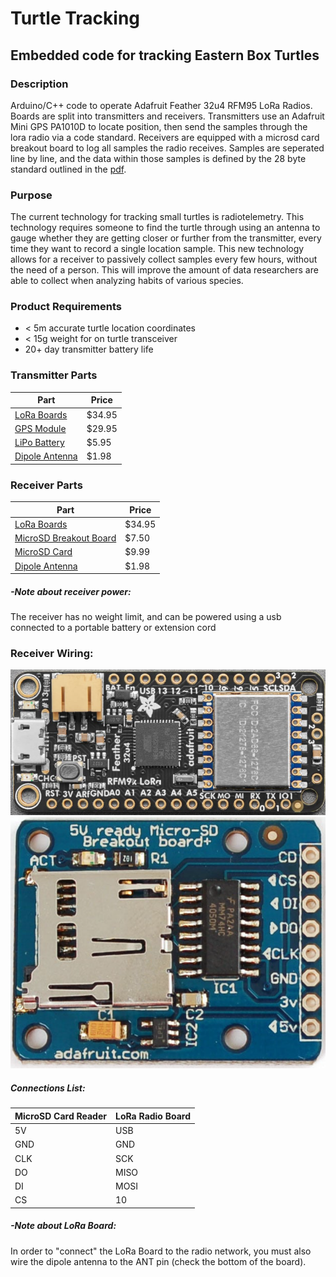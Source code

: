 # Turtle Tracking

## Embedded code for tracking Eastern Box Turtles

### Description

Arduino/C++ code to operate Adafruit Feather 32u4 RFM95 LoRa Radios. Boards are split into transmitters and receivers. Transmitters use an Adafruit Mini GPS PA1010D to locate position, then send the samples through the lora radio via a code standard. Receivers are equipped with a microsd card breakout board to log all samples the radio receives. Samples are seperated line by line, and the data within those samples is defined by the 28 byte standard outlined in the [pdf](Formatting.pdf).

### Purpose

The current technology for tracking small turtles is radiotelemetry. This technology requires someone to find the turtle through using an antenna to gauge whether they are getting closer or further from the transmitter, every time they want to record a single location sample. This new technology allows for a receiver to passively collect samples every few hours, without the need of a person. This will improve the amount of data researchers are able to collect when analyzing habits of various species.

### Product Requirements

* < 5m accurate turtle location coordinates
* < 15g weight for on turtle transceiver
* 20+ day transmitter battery life

### Transmitter Parts

| Part                                                                                  | Price  |
|---------------------------------------------------------------------------------------|--------|
| [LoRa Boards](https://www.adafruit.com/product/3078)                                  | $34.95 |
| [GPS Module](https://www.adafruit.com/product/4415)                                   | $29.95 |
| [LiPo Battery](https://www.adafruit.com/product/1317)                                 | $5.95  |
| [Dipole Antenna](https://www.digikey.com/en/products/detail/molex/1052620001/3918562?utm_adgroup=&utm_source=google&utm_medium=cpc&utm_campaign=PMax%20Shopping_Product_Medium%20ROAS%20Categories&utm_term=&utm_content=&utm_id=go_cmp-20223376311_adg-_ad-__dev-c_ext-_prd-3918562_sig-Cj0KCQjwr9m3BhDHARIsANut04YSBzpRy-2hhjNc40IiKBV0zNAmXBEovrMPh5oY-zLfD7GnWOpAwz8aAkT_EALw_wcB&gad_source=1&gclid=Cj0KCQjwr9m3BhDHARIsANut04YSBzpRy-2hhjNc40IiKBV0zNAmXBEovrMPh5oY-zLfD7GnWOpAwz8aAkT_EALw_wcB) | $1.98 |

### Receiver Parts

| Part                                                                                   | Price  |
|----------------------------------------------------------------------------------------|--------|
| [LoRa Boards](https://www.adafruit.com/product/3078)                                   | $34.95 |
| [MicroSD Breakout Board](https://www.adafruit.com/product/254)                         | $7.50  |
| [MicroSD Card](https://www.amazon.com/dp/B000H3E33A?ref=ppx_yo2ov_dt_b_fed_asin_title) | $9.99  |
| [Dipole Antenna](https://www.digikey.com/en/products/detail/molex/1052620001/3918562?utm_adgroup=&utm_source=google&utm_medium=cpc&utm_campaign=PMax%20Shopping_Product_Medium%20ROAS%20Categories&utm_term=&utm_content=&utm_id=go_cmp-20223376311_adg-_ad-__dev-c_ext-_prd-3918562_sig-Cj0KCQjwr9m3BhDHARIsANut04YSBzpRy-2hhjNc40IiKBV0zNAmXBEovrMPh5oY-zLfD7GnWOpAwz8aAkT_EALw_wcB&gad_source=1&gclid=Cj0KCQjwr9m3BhDHARIsANut04YSBzpRy-2hhjNc40IiKBV0zNAmXBEovrMPh5oY-zLfD7GnWOpAwz8aAkT_EALw_wcB) | $1.98 |

##### -Note about receiver power:

The receiver has no weight limit, and can be powered using a usb connected to a portable battery or extension cord

### Receiver Wiring:

![LoRa Radio Board](https://github.com/ermanbroc/Turtle-Tracking/blob/main/Images/RadioBoard.png)
![MicroSD Card Reader](https://github.com/ermanbroc/Turtle-Tracking/blob/main/Images/SDReader.png)

##### Connections List:

| MicroSD Card Reader | LoRa Radio Board |
|---------------------|------------------|
| 5V                  | USB              |
| GND                 | GND              |
| CLK                 | SCK              |
| DO                  | MISO             |
| DI                  | MOSI             |
| CS                  | 10               |

##### -Note about LoRa Board:

In order to "connect" the LoRa Board to the radio network, you must also wire the dipole antenna to the ANT pin (check the bottom of the board).



